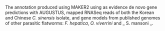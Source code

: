 [//]: # (Created by ./bin/manage_files.pl from ./species/Clonorchis_sinensis/PRJNA386618/Clonorchis_sinensis_PRJNA386618.annotation.html on Thu Jun 11 13:43:49 2020)
The annotation produced using MAKER2 using as evidence de novo gene predictions with AUGUSTUS, mapped RNASeq reads of both the Korean and Chinese _C. sinensis_ isolate, and gene models from published genomes of other parasitic flatworms: _F. hepatica_, _O. viverrini_ and _ S. mansoni _.
